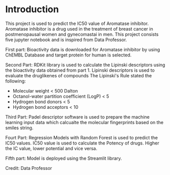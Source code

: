 # Introduction
This project is used to predict the IC50 value of Aromatase inhibitor. Aromatase inhibitor is a drug used in the treatment of breast cancer in postmenopausal women and gynecomastai in men.
This project consists five jupyter notebook and is inspired from Data Professor.

First part:
Bioactivity data is downloaded for Aromatase inhibitor by using ChEMBL Database and target protein for human is selected.

Second Part:
RDKit library is used to calculate the Lipinski descriptors using the bioactivity data obtained from part 1. Lipinski descriptors is used to evaluate the druglikenes of compounds
The Lipinski's Rule stated the following:
- Molecular weight < 500 Dalton
- Octanol-water partition coefficient (LogP) < 5
- Hydrogen bond donors < 5
- Hydrogen bond acceptors < 10

Third Part:
Padel descriptor software is used to prepare the machine learning input data which calcualte the molecular fingerprints based on the smiles string.

Fourt Part:
Regression Models with Random Forest is used to predict the IC50 values. IC50 value is used to calculate the Potency of drugs. Higher the IC value, lower potential and vice versa.


Fifth part:
 Model is deployed using the Streamlit library.
 




Credit: Data Professor
